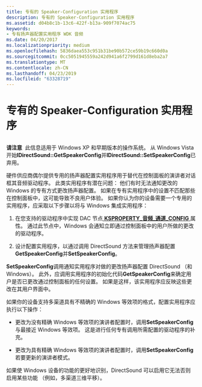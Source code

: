 ```yaml
---
title: 专有的 Speaker-Configuration 实用程序
description: 专有的 Speaker-Configuration 实用程序
ms.assetid: d04b8c1b-13c6-422f-b13a-909f7074ac75
keywords:
- 专有扬声器配置实用程序 WDK 音频
ms.date: 04/20/2017
ms.localizationpriority: medium
ms.openlocfilehash: 5836daea553c951b31be90b572ce59b19c660d0a
ms.sourcegitcommit: 0cc5051945559a242d941a6f2799d161d8eba2a7
ms.translationtype: MT
ms.contentlocale: zh-CN
ms.lasthandoff: 04/23/2019
ms.locfileid: "63328719"
---
```

# <a name="proprietary-speaker-configuration-utilities"></a>专有的 Speaker-Configuration 实用程序


## <span id="proprietary_speaker_configuration_utilities"></span><span id="PROPRIETARY_SPEAKER_CONFIGURATION_UTILITIES"></span>


**请注意**  此信息适用于 Windows XP 和早期版本的操作系统。 从 Windows Vista 开始**IDirectSound::GetSpeakerConfig**并**IDirectSound::SetSpeakerConfig**已弃用。

 

硬件供应商偶尔提供专用的扬声器配置实用程序用于替代在控制面板的演讲者对话框其音频驱动程序。 此类实用程序有潜在问题： 他们有时无法通知更改的 Windows 的专有方式更改扬声器配置。 如果在专有实用程序中的设置不匹配那些在控制面板中，这可能导致不良用户体验。 如果你认为你的设备需要一个专用的实用程序，应采取以下步骤以将与 Windows 集成实用程序：

1.  在您支持的驱动程序中实现 DAC 节点[ **KSPROPERTY\_音频\_通道\_CONFIG** ](https://msdn.microsoft.com/library/windows/hardware/ff537250)属性。 通过此节点中，Windows 会通知立即通过控制面板中的用户所做的更改的驱动程序。

2.  设计配置实用程序，以通过调用 DirectSound 方法来管理扬声器配置**GetSpeakerConfig**并**SetSpeakerConfig**。

**SetSpeakerConfig**调用通知实用程序对做的更改扬声器配置 DirectSound （和 Windows）。 此外，应调用实用程序的初始化代码**GetSpeakerConfig**来确定用户是否已更改通过控制面板的任何设置。 如果是这样，该实用程序应反映这些更改在其用户界面中。

如果你的设备支持多渠道具有不精确的 Windows 等效项的格式，配置实用程序应执行以下操作：

-   更改为没有精确 Windows 等效项的演讲者配置时，调用**SetSpeakerConfig**与最接近 Windows 等效项。 这是进行任何专有调用所需配置的驱动程序的补充。

-   更改为具有精确 Windows 等效项的演讲者配置时，调用**SetSpeakerConfig**若要更新的演讲者模式。

如果使 Windows 设备的功能的更好地识别，DirectSound 可以启用它无法否则启用某些功能 （例如，多渠道三维平移）。

 

 




